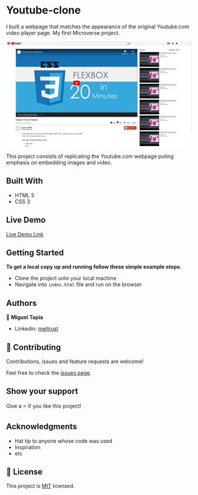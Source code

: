 # Youtube-clone
I built a webpage that matches the appearance of the original Youtube.com video player page. My first Microverse project.

![screenshot](Project-screenshot.png)

This project consists of replicating the Youtube.com webpage puting emphasis on embedding images and video.

## Built With

- HTML 5
- CSS 3

## Live Demo

[Live Demo Link](https://meltrust.github.io/Youtube-clone/)

## Getting Started

**To get a local copy up and running follow these simple example steps.**

- Clone the project unto your local machine
- Navigate into `index.html` file and run on the browser

## Authors

👤 **Miguel Tapia**

- Linkedin: [meltrust](https://www.linkedin.com/in/meltrust/)

## 🤝 Contributing

Contributions, issues and feature requests are welcome!

Feel free to check the [issues page](issues/).

## Show your support

Give a ⭐️ if you like this project!

## Acknowledgments

- Hat tip to anyone whose code was used
- Inspiration
- etc

## 📝 License

This project is [MIT](lic.url) licensed.
